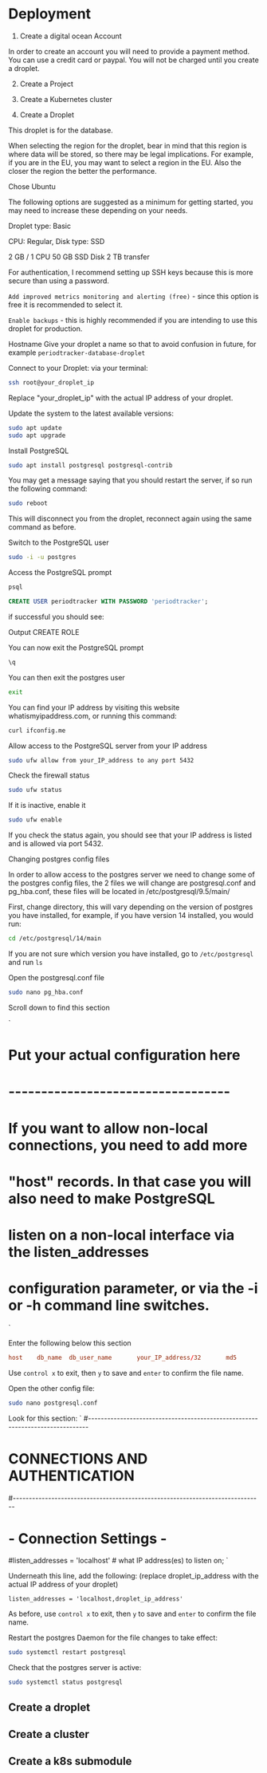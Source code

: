 # Deployment

1. Create a digital ocean Account

In order to create an account you will need to provide a payment method. You can use a credit card or paypal. You will not be charged until you create a droplet.

2. Create a Project

3. Create a Kubernetes cluster

4. Create a Droplet

This droplet is for the database.

When selecting the region for the droplet, bear in mind that this region is where data will be stored, so there may be legal implications. For example, if you are in the EU, you may want to select a region in the EU. Also the closer the region the better the performance.

Chose Ubuntu

The following options are suggested as a minimum for getting started, you may need to increase these depending on your needs.

Droplet type: Basic

CPU:
Regular, Disk type: SSD

2 GB / 1 CPU
50 GB SSD Disk
2 TB transfer

For authentication, I recommend setting up SSH keys because this is more secure than using a password.

`Add improved metrics monitoring and alerting (free)` - since this option is free it is recommended to select it.

`Enable backups` - this is highly recommended if you are intending to use this droplet for production.

Hostname
Give your droplet a name so that to avoid confusion in future, for example `periodtracker-database-droplet`

Connect to your Droplet:
via your terminal:

```bash
ssh root@your_droplet_ip
```

Replace "your_droplet_ip" with the actual IP address of your droplet.

Update the system to the latest available versions:

```bash
sudo apt update
sudo apt upgrade
```

Install PostgreSQL

```bash
sudo apt install postgresql postgresql-contrib
```

You may get a message saying that you should restart the server, if so run the following command:

```bash
sudo reboot
```

This will disconnect you from the droplet, reconnect again using the same command as before.

Switch to the PostgreSQL user

```bash
sudo -i -u postgres
```

Access the PostgreSQL prompt

```bash
psql
```

```sql
CREATE USER periodtracker WITH PASSWORD 'periodtracker';
```

if successful you should see:

Output
CREATE ROLE

You can now exit the PostgreSQL prompt

```bash
\q
```

You can then exit the postgres user

```bash
exit
```

You can find your IP address by visiting this website whatismyipaddress.com, or running this command:

```bash
curl ifconfig.me
```

Allow access to the PostgreSQL server from your IP address

```bash
sudo ufw allow from your_IP_address to any port 5432
```

Check the firewall status

```bash
sudo ufw status
```

If it is inactive, enable it

```bash
sudo ufw enable
```

If you check the status again, you should see that your IP address is listed and is allowed via port 5432.

Changing postgres config files

In order to allow access to the postgres server we need to change some of the postgres config files, the 2 files we will change are postgresql.conf and pg_hba.conf, these files will be located in /etc/postgresql/9.5/main/

First, change directory, this will vary depending on the version of postgres you have installed, for example, if you have version 14 installed, you would run:

```bash
cd /etc/postgresql/14/main
```

If you are not sure which version you have installed, go to `/etc/postgresql` and run `ls`

Open the postgresql.conf file

```bash
sudo nano pg_hba.conf
```

Scroll down to find this section

`

# Put your actual configuration here

# ----------------------------------

#

# If you want to allow non-local connections, you need to add more

# "host" records. In that case you will also need to make PostgreSQL

# listen on a non-local interface via the listen_addresses

# configuration parameter, or via the -i or -h command line switches.

`

Enter the following below this section

```conf
host    db_name  db_user_name       your_IP_address/32       md5
```

Use `control x` to exit, then `y` to save and `enter` to confirm the file name.

Open the other config file:

```bash
sudo nano postgresql.conf
```

Look for this section:
`
#------------------------------------------------------------------------------

# CONNECTIONS AND AUTHENTICATION

#------------------------------------------------------------------------------

# - Connection Settings -

#listen_addresses = 'localhost' # what IP address(es) to listen on;
`

Underneath this line, add the following:
(replace droplet_ip_address with the actual IP address of your droplet)

`listen_addresses = 'localhost,droplet_ip_address'`

As before, use `control x` to exit, then `y` to save and `enter` to confirm the file name.

Restart the postgres Daemon for the file changes to take effect:

```bash
sudo systemctl restart postgresql
```

Check that the postgres server is active:

```bash
sudo systemctl status postgresql
```

## Create a droplet

## Create a cluster

## Create a k8s submodule
